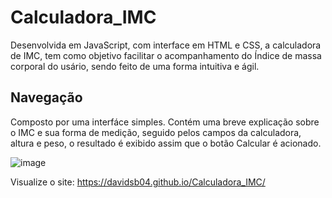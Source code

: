 # Calculadora_IMC

Desenvolvida em JavaScript, com interface em HTML e CSS, a calculadora de IMC, tem como objetivo facilitar o acompanhamento do Índice de massa corporal do usário, sendo feito de uma forma intuitiva e ágil.

## Navegação

Composto por uma interfáce simples. Contém uma breve explicação sobre o IMC e sua forma de medição, seguido pelos campos da calculadora, altura e peso, o resultado é exibido assim que o botão Calcular é acionado.

![image](https://github.com/Davidsb04/Calculadora_IMC/assets/121972361/408037a4-a1f8-4215-b7d7-16e140b2da41)

Visualize o site: https://davidsb04.github.io/Calculadora_IMC/
